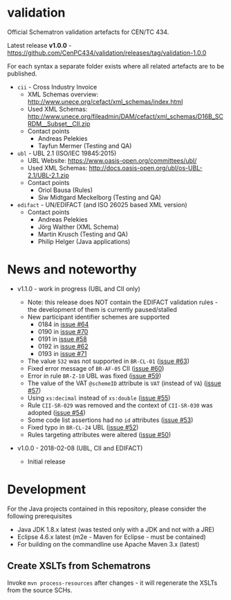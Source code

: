 # validation
Official Schematron validation artefacts for CEN/TC 434.

Latest release **v1.0.0** - https://github.com/CenPC434/validation/releases/tag/validation-1.0.0

For each syntax a separate folder exists where all related artefacts are to be published.

* `cii` - Cross Industry Invoice
  * XML Schemas overview: http://www.unece.org/cefact/xml_schemas/index.html
  * Used XML Schemas: http://www.unece.org/fileadmin/DAM/cefact/xml_schemas/D16B_SCRDM__Subset__CII.zip
  * Contact points
    * Andreas Pelekies
    * Tayfun Mermer (Testing and QA)
* `ubl` - UBL 2.1 (ISO/IEC 19845:2015)
  * UBL Website: https://www.oasis-open.org/committees/ubl/
  * Used XML Schemas: http://docs.oasis-open.org/ubl/os-UBL-2.1/UBL-2.1.zip
  * Contact points
    * Oriol Bausa (Rules)
    * Siw Midtgard Meckelborg (Testing and QA)
* `edifact` - UN/EDIFACT (and ISO 26025 based XML version)
  * Contact points
    * Andreas Pelekies
    * Jörg Walther (XML Schema)
    * Martin Krusch (Testing and QA)
    * Philip Helger (Java applications)

# News and noteworthy

* v1.1.0 - work in progress (UBL and CII only)
    * Note: this release does NOT contain the EDIFACT validation rules - the development of them is currently paused/stalled
    * New participant identifier schemes are supported
        * 0184 in [issue #64](https://github.com/CenPC434/validation/issues/64)
        * 0190 in [issue #70](https://github.com/CenPC434/validation/issues/70)
        * 0191 in [issue #58](https://github.com/CenPC434/validation/issues/58)
        * 0192 in [issue #62](https://github.com/CenPC434/validation/issues/62)
        * 0193 in [issue #71](https://github.com/CenPC434/validation/issues/71)
    * The value `532` was not supported in `BR-CL-01` ([issue #63](https://github.com/CenPC434/validation/issues/63))
    * Fixed error message of `BR-AF-05` CII ([issue #60](https://github.com/CenPC434/validation/issues/60))
    * Error in rule `BR-Z-10` UBL was fixed ([issue #59](https://github.com/CenPC434/validation/issues/59))
    * The value of the VAT `@schemeID` attribute is `VAT` (instead of `VA`) ([issue #57](https://github.com/CenPC434/validation/issues/57))
    * Using `xs:decimal` instead of `xs:double` ([issue #55](https://github.com/CenPC434/validation/issues/55))
    * Rule `CII-SR-029` was removed and the context of `CII-SR-030` was adopted ([issue #54](https://github.com/CenPC434/validation/issues/54))
    * Some code list assertions had no `id` attributes ([issue #53](https://github.com/CenPC434/validation/issues/53))
    * Fixed typo in `BR-CL-24` UBL ([issue #52](https://github.com/CenPC434/validation/issues/52))
    * Rules targeting attributes were altered ([issue #50](https://github.com/CenPC434/validation/issues/50))
    
* v1.0.0 - 2018-02-08 (UBL, CII and EDIFACT)
  * Initial release


# Development

For the Java projects contained in this repository, please consider the following prerequisites
  * Java JDK 1.8.x latest (was tested only with a JDK and not with a JRE)
  * Eclipse 4.6.x latest (m2e - Maven for Eclipse - must be contained)
  * For building on the commandline use Apache Maven 3.x (latest) 
 
 ## Create XSLTs from Schematrons
 
Invoke `mvn process-resources` after changes - it will regenerate the XSLTs from the source SCHs.
 